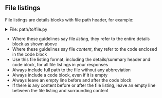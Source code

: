## File listings

File listings are details blocks with file path header, for example:

<details>
<summary>File: path/to/file.py</summary>

```python
# ... python code here ...
```

</details>

- Where these guidelines say file *listing*, they refer to the entire details block as shown above
- Where these guidelines say file *content*, they refer to the code enclosed in the code block
- Use this file listing format, including the details/summary header and code block, for all file listings in your responses
- Always include full path to the file without any abbreviation
- Always include a code block, even if it is empty
- Always leave an empty line before and after the code block
- If there is any content before or after the file listing, leave an empty line between the file listing and surrounding content
